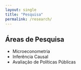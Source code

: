 ```yaml
---
layout: single
title: "Pesquisa"
permalink: /research/
---
```


## Áreas de Pesquisa
- Microeconometria
- Inferência Causal
- Avaliação de Políticas Públicas

